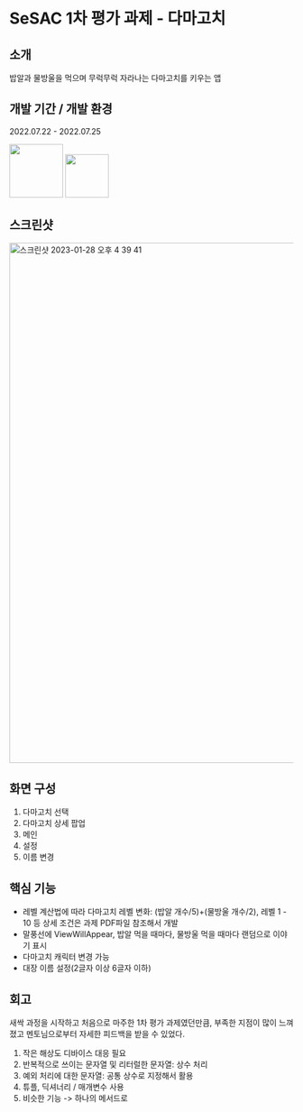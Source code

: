 # SeSAC 1차 평가 과제 - 다마고치

## 소개  
밥알과 물방울을 먹으며 무럭무럭 자라나는 다마고치를 키우는 앱  
  
  
## 개발 기간 / 개발 환경  
2022.07.22 - 2022.07.25

<img width="95" src="https://img.shields.io/badge/Xcode-13.4.1-blue"> <img width="77" src="https://img.shields.io/badge/iOS-15.0+-silver">  
  
  
## 스크린샷  
<img width="923" alt="스크린샷 2023-01-28 오후 4 39 41" src="https://user-images.githubusercontent.com/87454813/215253647-ac8c4ce5-6b64-4d03-9ccf-1a2bf58816e3.png">


## 화면 구성  
1. 다마고치 선택
2. 다마고치 상세 팝업
3. 메인
4. 설정
5. 이름 변경  
  
  
## 핵심 기능  
- 레벨 계산법에 따라 다마고치 레벨 변화: (밥알 개수/5)+(물방울 개수/2), 레벨 1 - 10 등 상세 조건은 과제 PDF파일 참조해서 개발
- 말풍선에 ViewWillAppear, 밥알 먹을 때마다, 물방울 먹을 때마다 랜덤으로 이야기 표시
- 다마고치 캐릭터 변경 가능
- 대장 이름 설정(2글자 이상 6글자 이하)
  
  
## 회고
새싹 과정을 시작하고 처음으로 마주한 1차 평가 과제였던만큼, 부족한 지점이 많이 느껴졌고 멘토님으로부터 자세한 피드백을 받을 수 있었다.
1) 작은 해상도 디바이스 대응 필요
2) 반복적으로 쓰이는 문자열 및 리터럴한 문자열: 상수 처리
3) 예외 처리에 대한 문자열: 공통 상수로 지정해서 활용
4) 튜플, 딕셔너리 / 매개변수 사용
5) 비슷한 기능 -> 하나의 메서드로
